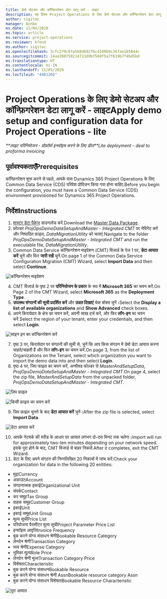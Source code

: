 ```yaml
---
title: डेमो सेटअप और कॉन्फ़िगरेशन डेटा लागू करें - लाइट
description: यह विषय Project Operations के लिए डेमो सेटअप और कॉन्फ़िगरेशन डेटा लागू करने के तरीके के बारे में जानकारी प्रदान करता है.
author: sigitac
manager: Annbe
ms.date: 11/04/2020
ms.topic: article
ms.service: project-operations
ms.reviewer: kfend
ms.author: sigitac
ms.openlocfilehash: 5cfc270c07a568d692f6cd180b9c367ae185044c
ms.sourcegitcommit: 14aa380759214713d9bf560f5a7f619b7f4bd5b8
ms.translationtype: HT
ms.contentlocale: hi-IN
ms.lasthandoff: 11/05/2020
ms.locfileid: "4401265"
---
```

# <a name="apply-demo-setup-and-configuration-data-for-project-operations---lite"></a><span data-ttu-id="32a28-103">Project Operations के लिए डेमो सेटअप और कॉन्फ़िगरेशन डेटा लागू करें - लाइट</span><span class="sxs-lookup"><span data-stu-id="32a28-103">Apply demo setup and configuration data for Project Operations - lite</span></span> 

<span data-ttu-id="32a28-104">_\*\*लाइट परिनियोजन - प्रोफ़ॉर्मा इनवॉइस करने के लिए डील_</span><span class="sxs-lookup"><span data-stu-id="32a28-104">_\*\*Lite deployment - deal to proforma invoicing_</span></span>

## <a name="prerequisites"></a><span data-ttu-id="32a28-105">पूर्वावश्यकताएँ</span><span class="sxs-lookup"><span data-stu-id="32a28-105">Prerequisites</span></span>

<span data-ttu-id="32a28-106">कॉन्फ़िगरेशन शुरू करने से पहले, आपके पास Dynamics 365 Project Operations के लिए Common Data Service (CDS) परिवेश प्रोविज़न किया गया होना चाहिए.</span><span class="sxs-lookup"><span data-stu-id="32a28-106">Before you begin the configuration, you must have a Common Data Service (CDS) environment provisioned for Dynamics 365 Project Operations.</span></span>


## <a name="instructions"></a><span data-ttu-id="32a28-107">निर्देश</span><span class="sxs-lookup"><span data-stu-id="32a28-107">Instructions</span></span>

1. <span data-ttu-id="32a28-108">[मास्टर डेटा पैकेज](https://download.microsoft.com/download/3/4/1/341bf279-a64f-4baa-af31-ce624859b518/ProjOpsSampleSetupData%20-%20CE%20only%20CMT.zip) डाउनलोड करें.</span><span class="sxs-lookup"><span data-stu-id="32a28-108">Download the [Master Data Package](https://download.microsoft.com/download/3/4/1/341bf279-a64f-4baa-af31-ce624859b518/ProjOpsSampleSetupData%20-%20CE%20only%20CMT.zip).</span></span> 
2. <span data-ttu-id="32a28-109">फ़ोल्डर *ProjOpsDemoDataSetupAndMaster - Integrated CMT* पर नेविगेट करें और निष्पादित फ़ाइल, *DataMigrationUtility* को चलाएं.</span><span class="sxs-lookup"><span data-stu-id="32a28-109">Navigate to the folder *ProjOpsDemoDataSetupAndMaster - Integrated CMT* and run the executable file, *DataMigrationUtility*.</span></span>
3. <span data-ttu-id="32a28-110">Common Data Service कॉन्फ़िगरेशन माइग्रेशन (CMT) विज़ार्ड के पेज 1 पर, **डेटा आयात करें** चुनें और फिर **जारी रखें** चुनें.</span><span class="sxs-lookup"><span data-stu-id="32a28-110">On page 1 of the Common Data Service Configuration Migration (CMT) Wizard, select **Import Data** and then select **Continue**.</span></span>

![कॉन्फ़िगरेशन माइग्रेशन](./media/1ConfigurationMigration.png)

4. <span data-ttu-id="32a28-112">CMT विज़ार्ड के पृष्ठ 2 पर **परिनियोजन के प्रकार** के रूप में **Microsoft 365** का चयन करें.</span><span class="sxs-lookup"><span data-stu-id="32a28-112">On Page 2 of the CMT Wizard, select **Microsoft 365** as the **Deployment Type**.</span></span>
5. <span data-ttu-id="32a28-113">**उपलब्ध संगठनों की सूची प्रदर्शित करें** और **उन्नत दिखाएं** चेक बॉक्स चुनें।</span><span class="sxs-lookup"><span data-stu-id="32a28-113">Select the **Display a list of available organizations** and **Show Advanced** check boxes.</span></span>
6. <span data-ttu-id="32a28-114">अपने किरायेदार के क्षेत्र का चयन करें, अपनी साख दर्ज करें, और फिर **लॉग-इन** का चयन करें.</span><span class="sxs-lookup"><span data-stu-id="32a28-114">Select the region of your tenant, enter your credentials, and then select **Login**.</span></span>

![साइन इन का कॉन्फ़िगरेशन करें](./media/2ConfigurationSignin.png)

7. <span data-ttu-id="32a28-116">पृष्ठ 3 पर, किरायेदार पर संगठनों की सूची से, चुनें कि आप किस संगठन में डेमो डेटा आयात करना चाहते/चाहती हैं और फिर **लॉग-इन** का चयन करें.</span><span class="sxs-lookup"><span data-stu-id="32a28-116">On page 3, from the list of Organizations on the Tenant, select which organization you want to import the demo data into and then select **Login**.</span></span>
8. <span data-ttu-id="32a28-117">पृष्ठ 4 पर, जिप फाइल का चयन करें, अनपैक्ड फोल्डर से *MasterAndSetupData*, *ProjOpsDemoDataSetupAndMaster - Integrated CMT*.</span><span class="sxs-lookup"><span data-stu-id="32a28-117">On page 4, select the zip file, *MasterAndSetupData* from the unpacked folder, *ProjOpsDemoDataSetupAndMaster - Integrated CMT*.</span></span>

![ज़िप फ़ाइल](./media/3ZipFile.png)

![किसी फ़ाइल का चयन करें](./media/4SelectAFile.png)

9. <span data-ttu-id="32a28-120">ज़िप फ़ाइल चुनने के बाद **डेटा आयात करें** चुनें।</span><span class="sxs-lookup"><span data-stu-id="32a28-120">After the zip file is selected, select **Import Data**.</span></span>

![डेटा आयात करें](./media/5ImportData.png)

10. <span data-ttu-id="32a28-122">आपके नेटवर्क की स्पीड के आधार पर आयात लगभग दो-दस मिनट तक चलेगा।</span><span class="sxs-lookup"><span data-stu-id="32a28-122">Import will run for approximately two-ten minutes depending on your network speed.</span></span> <span data-ttu-id="32a28-123">इसके पूरा होने के बाद, CMT विजार्ड से बाहर निकलें.</span><span class="sxs-lookup"><span data-stu-id="32a28-123">After it completes, exit the CMT Wizard.</span></span> 
11. <span data-ttu-id="32a28-124">डेटा के लिए अपने संगठन की निम्नलिखित 20 निकायों में जांच करें:</span><span class="sxs-lookup"><span data-stu-id="32a28-124">Check your organization for data in the following 20 entities:</span></span>

-   <span data-ttu-id="32a28-125">मुद्रा</span><span class="sxs-lookup"><span data-stu-id="32a28-125">Currency</span></span>
-   <span data-ttu-id="32a28-126">अकाउंट</span><span class="sxs-lookup"><span data-stu-id="32a28-126">Account</span></span>
-   <span data-ttu-id="32a28-127">संगठनात्मक इकाई</span><span class="sxs-lookup"><span data-stu-id="32a28-127">Organizational Unit</span></span>
-   <span data-ttu-id="32a28-128">संपर्क</span><span class="sxs-lookup"><span data-stu-id="32a28-128">Contact</span></span>
-   <span data-ttu-id="32a28-129">कर समूह</span><span class="sxs-lookup"><span data-stu-id="32a28-129">Tax Group</span></span>
-   <span data-ttu-id="32a28-130">ग्राहक समूह</span><span class="sxs-lookup"><span data-stu-id="32a28-130">Customer Group</span></span>
-   <span data-ttu-id="32a28-131">इकाई</span><span class="sxs-lookup"><span data-stu-id="32a28-131">Unit</span></span>
-   <span data-ttu-id="32a28-132">इकाई समूह</span><span class="sxs-lookup"><span data-stu-id="32a28-132">Unit Group</span></span>
-   <span data-ttu-id="32a28-133">मूल्य सूची</span><span class="sxs-lookup"><span data-stu-id="32a28-133">Price List</span></span>
-   <span data-ttu-id="32a28-134">परियोजना पैरामीटर मूल्य सूची</span><span class="sxs-lookup"><span data-stu-id="32a28-134">Project Parameter Price List</span></span> 
-   <span data-ttu-id="32a28-135">इनवॉइस आवृत्ति</span><span class="sxs-lookup"><span data-stu-id="32a28-135">Invoice Frequency</span></span>
-   <span data-ttu-id="32a28-136">बुक करने योग्य संसाधन श्रेणी</span><span class="sxs-lookup"><span data-stu-id="32a28-136">Bookable Resource Category</span></span>
-   <span data-ttu-id="32a28-137">लेनदेन श्रेणी</span><span class="sxs-lookup"><span data-stu-id="32a28-137">Transaction Category</span></span>
-   <span data-ttu-id="32a28-138">व्यय श्रेणी</span><span class="sxs-lookup"><span data-stu-id="32a28-138">Expense Category</span></span>
-   <span data-ttu-id="32a28-139">भूमिका मू्ल्य</span><span class="sxs-lookup"><span data-stu-id="32a28-139">Role Price</span></span>
-   <span data-ttu-id="32a28-140">लेनदेन श्रेणी मूल्य</span><span class="sxs-lookup"><span data-stu-id="32a28-140">Transaction Category Price</span></span>
-   <span data-ttu-id="32a28-141">विशेषता</span><span class="sxs-lookup"><span data-stu-id="32a28-141">Characteristic</span></span>
-   <span data-ttu-id="32a28-142">बुक करने योग्य संसाधन</span><span class="sxs-lookup"><span data-stu-id="32a28-142">Bookable Resource</span></span>
-   <span data-ttu-id="32a28-143">बुक करने योग्य संसाधन श्रेणी Assn</span><span class="sxs-lookup"><span data-stu-id="32a28-143">Bookable resource category Assn</span></span>
-   <span data-ttu-id="32a28-144">बुक करने योग्य संसाधन विशेषता</span><span class="sxs-lookup"><span data-stu-id="32a28-144">Bookable Resource Characteristic</span></span>

![पूरा आयात](./media/6CompleteImport.png)
